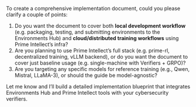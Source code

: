 To create a comprehensive implementation document, could you please clarify a couple of points:

1. Do you want the document to cover both **local development workflow** (e.g. packaging, testing, and submitting environments to the Environments Hub) and **cloud/distributed training workflows** using Prime Intellect’s infra?
2. Are you planning to use Prime Intellect’s full stack (e.g. prime-rl, decentralized training, vLLM backend), or do you want the document to cover just baseline usage (e.g. single-machine with Verifiers + GRPO)?
3. Are you targeting any specific models for reference training (e.g., Qwen, Mistral, LLaMA-3), or should the guide be model-agnostic?

Let me know and I’ll build a detailed implementation blueprint that integrates Environments Hub and Prime Intellect tools with your cybersecurity verifiers.
